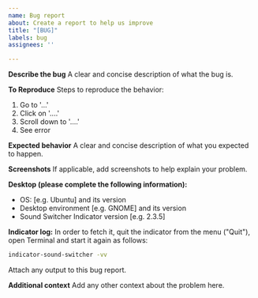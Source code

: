 ```yaml
---
name: Bug report
about: Create a report to help us improve
title: "[BUG]"
labels: bug
assignees: ''

---
```


**Describe the bug**
A clear and concise description of what the bug is.

**To Reproduce**
Steps to reproduce the behavior:
1. Go to '...'
2. Click on '....'
3. Scroll down to '....'
4. See error

**Expected behavior**
A clear and concise description of what you expected to happen.

**Screenshots**
If applicable, add screenshots to help explain your problem.

**Desktop (please complete the following information):**
 - OS: [e.g. Ubuntu] and its version
 - Desktop environment [e.g. GNOME] and its version
 - Sound Switcher Indicator version [e.g. 2.3.5]

**Indicator log:**
In order to fetch it, quit the indicator from the menu ("Quit"), open Terminal and start it again as follows: 
```bash
indicator-sound-switcher -vv
```
Attach any output to this bug report.

**Additional context**
Add any other context about the problem here.

